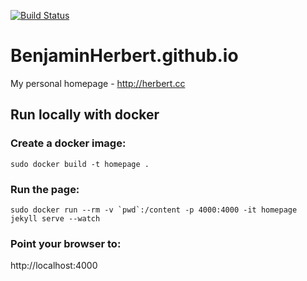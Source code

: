 [![Build Status](https://travis-ci.org/BenjaminHerbert/BenjaminHerbert.github.io.svg?branch=master)](https://travis-ci.org/BenjaminHerbert/BenjaminHerbert.github.io)

# BenjaminHerbert.github.io

My personal homepage - http://herbert.cc

## Run locally with docker

### Create a docker image: 

    sudo docker build -t homepage .
    
### Run the page:

    sudo docker run --rm -v `pwd`:/content -p 4000:4000 -it homepage jekyll serve --watch

### Point your browser to:

http://localhost:4000
    
